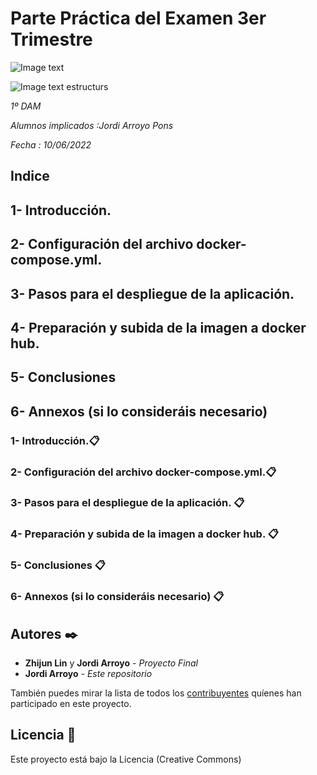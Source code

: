 # Parte Práctica del Examen 3er Trimestre

![Image text]()

![Image text]() estructurs 

_1º DAM_

_Alumnos implicados :Jordi Arroyo Pons_ 

_Fecha : 10/06/2022_


## Indice 

## 1- Introducción.

## 2- Configuración del archivo docker-compose.yml.

## 3- Pasos para el despliegue de la aplicación.

## 4- Preparación y subida de la imagen a docker hub.

## 5- Conclusiones

## 6- Annexos (si lo consideráis necesario)



### 1- Introducción.📋
### 2- Configuración del archivo docker-compose.yml.📋
### 3- Pasos para el despliegue de la aplicación. 📋
### 4- Preparación y subida de la imagen a docker hub. 📋
### 5- Conclusiones 📋
### 6- Annexos (si lo consideráis necesario) 📋



## Autores ✒️

* **Zhijun Lin** y **Jordi Arroyo** - *Proyecto Final* 
* **Jordi Arroyo** - *Este repositorio* 

También puedes mirar la lista de todos los [contribuyentes](https://github.com/your/project/contributors) quíenes han participado en este proyecto. 

## Licencia 📄

Este proyecto está bajo la Licencia (Creative Commons) 





